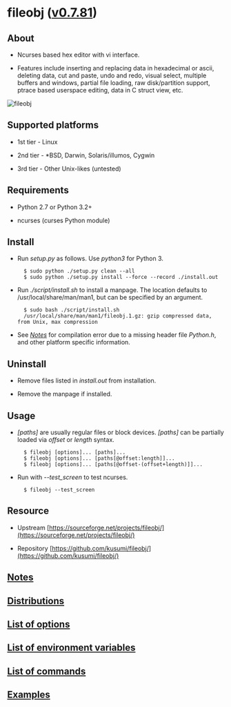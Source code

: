 # fileobj ([v0.7.81](https://github.com/kusumi/fileobj/releases/tag/v0.7.81))

## About

+ Ncurses based hex editor with vi interface.

+ Features include inserting and replacing data in hexadecimal or ascii, deleting data, cut and paste, undo and redo, visual select, multiple buffers and windows, partial file loading, raw disk/partition support, ptrace based userspace editing, data in C struct view, etc.

![fileobj](https://a.fsdn.com/con/app/proj/fileobj/screenshots/fileobj-v0.7.80.png/max/max/1)

## Supported platforms

+ 1st tier - Linux

+ 2nd tier - \*BSD, Darwin, Solaris/illumos, Cygwin

+ 3rd tier - Other Unix-likes (untested)

## Requirements

+ Python 2.7 or Python 3.2+

+ ncurses (curses Python module)

## Install

+ Run *setup.py* as follows. Use *python3* for Python 3.

        $ sudo python ./setup.py clean --all
        $ sudo python ./setup.py install --force --record ./install.out

+ Run *./script/install.sh* to install a manpage. The location defaults to /usr/local/share/man/man1, but can be specified by an argument.

        $ sudo bash ./script/install.sh
        /usr/local/share/man/man1/fileobj.1.gz: gzip compressed data, from Unix, max compression

+ See *[Notes](doc/README.notes.md)* for compilation error due to a missing header file *Python.h*, and other platform specific information.

## Uninstall

+ Remove files listed in *install.out* from installation.

+ Remove the manpage if installed.

## Usage

+ *[paths]* are usually regular files or block devices. *[paths]* can be partially loaded via *offset* or *length* syntax.

        $ fileobj [options]... [paths]...
        $ fileobj [options]... [paths[@offset:length]]...
        $ fileobj [options]... [paths[@offset-(offset+length)]]...

+ Run with *--test_screen* to test ncurses.

        $ fileobj --test_screen

## Resource

+ Upstream [https://sourceforge.net/projects/fileobj/](https://sourceforge.net/projects/fileobj/)

+ Repository [https://github.com/kusumi/fileobj/](https://github.com/kusumi/fileobj/)

## [Notes](doc/README.notes.md)

## [Distributions](doc/README.distributions.md)

## [List of options](doc/README.list_of_options.md)

## [List of environment variables](doc/README.list_of_environment_variables.md)

## [List of commands](doc/README.list_of_commands.md)

## [Examples](doc/README.examples.md)
